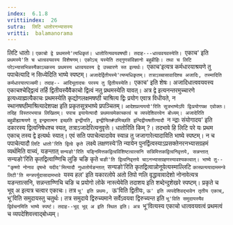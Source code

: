 ```yaml
---
index:  6.1.8
vrittiindex:  26
sutra:  लिटि धातोरनभ्यासस्य
vritti:  balamanorama 
---
```


लिटि धातोः। `एकाचो द्वे प्रथमस्ये'त्यधिकृतं। धातोरित्यवयवषष्ठी। तदाह---धात्ववयवस्येति। `एकाच' इति `प्रथमस्ये'ति च धात्ववयवस्य विशेषणम्। एकोऽच् यस्येति तद्गुणसंविज्ञानो बहुव्रीहिः। तथा च लिटि परेऽभ्यासभिन्नस्यैकाऽच्कस्य प्रथमस्य धात्वयवस्य द्वे उच्चारणे स्त इत्यर्थः। `एकाच'इत्यत्र कर्मधारयाश्रयणे तु पपाचेत्यादि न सिध्येदिति भाष्ये स्पष्टम्। `अजादेर्द्वितीयस्ये'त्यप्यधिकृतम्। तत्राऽच्चासावादिश्च अजादिः, तस्मादिति कर्मधारयात्पञ्चमी। तदाह-- आदिभूतादचः परस्य तु द्वितीयस्येति। `एकाच' इति शेषः। अजादिधात्ववयवस्य एकाचश्चेद्द्वित्वं तर्हि द्वितीयस्यैवैकाचो द्वित्वं नतु प्रथमस्येति यावत्। अत्र द्वे इत्यनन्तरमुच्चारणे इत्यध्याह्मत्यैकाचः प्रथमस्येति कृद्योगलक्षमषष्ठी चाश्रित्य द्विः प्रयोग एवात्र विधीयते, न स्थानषष्ठीमाश्रित्यादेशपक्ष इति प्रकृतसूत्रभाष्ये प्रपञ्चितम्। `आदेशप्रत्यययो'रिति सूत्रभाष्येऽपि द्विःप्रयोगपक्ष एवोक्तः। तदिह विस्तरभयान्न लिखितम्। पपाच इयायेत्यादौ प्रथमत्वमेकाच्कत्वं च व्यपदेशिवत्त्वेन बोध्यम्। अजादेरिति बहुव्रीह्याश्रयणे तु इन्द्रमात्मन इच्छति इन्द्रीयति, इन्द्रीयित#उमिच्छति इन्दिद्रीयषतीत्यादौ `न न्द्राः संयोगादय' इति दकारस्य द्वित्वनिषेधश्च स्यत्, तत्राऽजादेरित्यनुवृत्तेः। धातोरिति किम् ?। तदभावे हि लिटि परे यः प्रथम एकाच् तस्य द्वे इत्यर्थः स्यात्। एवं सति पपाचेत्यादावेव स्यान्न तु जजागारेत्यादाविति भाष्ये स्पष्टम्। न च पपाचेत्यादौ `लिटि धातो'रिति द्वित्वे कृते `लक्ष्ये लक्षणस्ये'ति न्यायेन पुनर्द्वित्वस्याऽप्रसक्तेनरनभ्यासग्रहमं व्यर्थमिति वाच्यं, यङन्तात् `सन्यङो'रिति यङ्निमित्तकद्वित्वविशिष्टत्वात्सनि सन्निमित्तकद्वित्वनिवृत्तये, सन्नन्तात् `सन्यङो'रिति कृतद्वित्वाण्णिचि लुङि चङि कृते `चङी'ति द्वित्वनिवृत्तये चाऽनभ्यासग्रहणस्यावश्यकत्वात्। भाष्ये तु-- "कृष्णो नोनाव वृषभो यदीद'मित्यादौ नुधातोर्यङन्तात् `सन्यङो'रिति कृतद्वित्वान्नोनूयेत्यस्माल्लिटि `कास्प्रत्ययादाममन्त्रे लिटी'ति मन्त्रपर्युदासादामभावे `यस्य हल' इति यकारलोपे अतो तिपो णलि वृद्धावावादेशो नोनावेत्यत्र यङन्तात्सनि, सन्नन्ताण्णिचि चङि च प्रयोगो लोके नास्त्येवेति तदाशय इति शब्देन्दुशेखरे स्पष्टम्। प्रकृते च भूव् अ इत्यत्र चत्वार एकाचः। तत्र `भू' इति प्रथमः, `ऊ'विति द्वितीयः, `ऊ' इति व्यपदेशिवद्भावेन तृतीय एकाच्, `भू'विति समुदायस्तु चतुर्थः। तत्र समुदाये द्विरुच्यमाने सर्वेऽवयवा द्विरुच्यन्त इति `भू'विति समुदायस्यैव द्विर्वचनमिति भाष्ये स्पष्टं। तदाह--भूव् भूव् अ इति स्थित इति। अत्र `भू'वित्यस्य एकाचो धात्ववयवत्वं प्रथमत्वं च व्यपदेशिवत्त्वाद्बोध्यम्।

